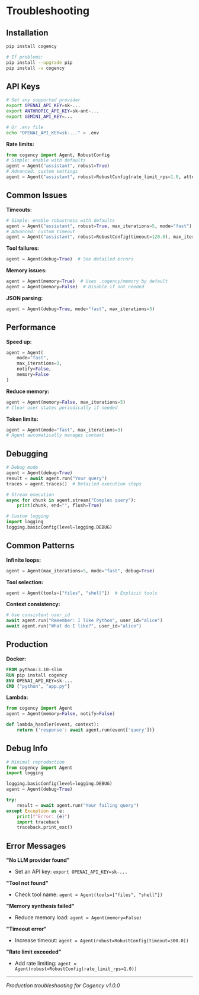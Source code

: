 # Troubleshooting

## Installation

```bash
pip install cogency

# If problems:
pip install --upgrade pip
pip install -v cogency
```

## API Keys

```bash
# Set any supported provider
export OPENAI_API_KEY=sk-...
export ANTHROPIC_API_KEY=sk-ant-...
export GEMINI_API_KEY=...

# Or .env file
echo "OPENAI_API_KEY=sk-..." > .env
```

**Rate limits:**
```python
from cogency import Agent, RobustConfig
# Simple: enable with defaults
agent = Agent("assistant", robust=True)
# Advanced: custom settings
agent = Agent("assistant", robust=RobustConfig(rate_limit_rps=1.0, attempts=5))
```

## Common Issues

**Timeouts:**
```python
# Simple: enable robustness with defaults
agent = Agent("assistant", robust=True, max_iterations=5, mode="fast")
# Advanced: custom timeout
agent = Agent("assistant", robust=RobustConfig(timeout=120.0), max_iterations=5, mode="fast")
```

**Tool failures:**
```python
agent = Agent(debug=True)  # See detailed errors
```

**Memory issues:**
```python
agent = Agent(memory=True)  # Uses .cogency/memory by default
agent = Agent(memory=False)  # Disable if not needed
```

**JSON parsing:**
```python
agent = Agent(debug=True, mode="fast", max_iterations=3)
```

## Performance

**Speed up:**
```python
agent = Agent(
    mode="fast",
    max_iterations=3,
    notify=False,
    memory=False
)
```

**Reduce memory:**
```python
agent = Agent(memory=False, max_iterations=5)
# Clear user states periodically if needed
```

**Token limits:**
```python
agent = Agent(mode="fast", max_iterations=3)
# Agent automatically manages context
```

## Debugging

```python
# Debug mode
agent = Agent(debug=True)
result = await agent.run("Your query")
traces = agent.traces()  # Detailed execution steps

# Stream execution
async for chunk in agent.stream("Complex query"):
    print(chunk, end="", flush=True)

# Custom logging
import logging
logging.basicConfig(level=logging.DEBUG)
```

## Common Patterns

**Infinite loops:**
```python
agent = Agent(max_iterations=5, mode="fast", debug=True)
```

**Tool selection:**
```python
agent = Agent(tools=["files", "shell"])  # Explicit tools
```

**Context consistency:**
```python
# Use consistent user_id
await agent.run("Remember: I like Python", user_id="alice")
await agent.run("What do I like?", user_id="alice")
```

## Production

**Docker:**
```dockerfile
FROM python:3.10-slim
RUN pip install cogency
ENV OPENAI_API_KEY=sk-...
CMD ["python", "app.py"]
```

**Lambda:**
```python
from cogency import Agent
agent = Agent(memory=False, notify=False)

def lambda_handler(event, context):
    return {'response': await agent.run(event['query'])}
```

## Debug Info

```python
# Minimal reproduction
from cogency import Agent
import logging

logging.basicConfig(level=logging.DEBUG)
agent = Agent(debug=True)

try:
    result = await agent.run("Your failing query")
except Exception as e:
    print(f"Error: {e}")
    import traceback
    traceback.print_exc()
```

## Error Messages

**"No LLM provider found"**
- Set an API key: `export OPENAI_API_KEY=sk-...`

**"Tool not found"**
- Check tool name: `agent = Agent(tools=["files", "shell"])`

**"Memory synthesis failed"**
- Reduce memory load: `agent = Agent(memory=False)`

**"Timeout error"**
- Increase timeout: `agent = Agent(robust=RobustConfig(timeout=300.0))`

**"Rate limit exceeded"**
- Add rate limiting: `agent = Agent(robust=RobustConfig(rate_limit_rps=1.0))`

---

*Production troubleshooting for Cogency v1.0.0*